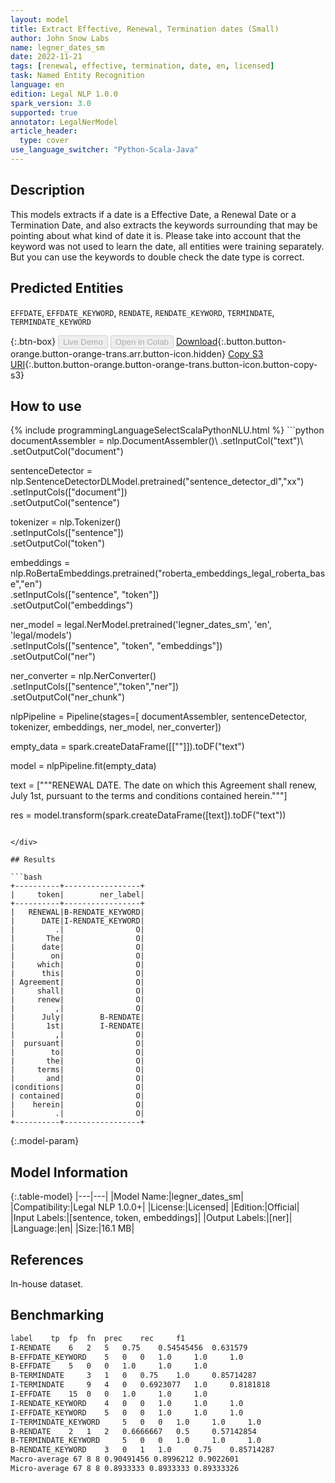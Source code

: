 ```yaml
---
layout: model
title: Extract Effective, Renewal, Termination dates (Small)
author: John Snow Labs
name: legner_dates_sm
date: 2022-11-21
tags: [renewal, effective, termination, date, en, licensed]
task: Named Entity Recognition
language: en
edition: Legal NLP 1.0.0
spark_version: 3.0
supported: true
annotator: LegalNerModel
article_header:
  type: cover
use_language_switcher: "Python-Scala-Java"
---
```


## Description

This models extracts if a date is a Effective Date, a Renewal Date or a Termination Date, and also extracts the keywords surrounding that may be pointing about what kind of date it is. Please take into account that the keyword was not used to learn the date, all entities were training separately. But you can use the keywords to double check the date type is correct.

## Predicted Entities

`EFFDATE`, `EFFDATE_KEYWORD`, `RENDATE`, `RENDATE_KEYWORD`, `TERMINDATE`, `TERMINDATE_KEYWORD`

{:.btn-box}
<button class="button button-orange" disabled>Live Demo</button>
<button class="button button-orange" disabled>Open in Colab</button>
[Download](https://s3.amazonaws.com/auxdata.johnsnowlabs.com/legal/models/legner_dates_sm_en_1.0.0_3.0_1669028480461.zip){:.button.button-orange.button-orange-trans.arr.button-icon.hidden}
[Copy S3 URI](s3://auxdata.johnsnowlabs.com/legal/models/legner_dates_sm_en_1.0.0_3.0_1669028480461.zip){:.button.button-orange.button-orange-trans.button-icon.button-copy-s3}

## How to use



<div class="tabs-box" markdown="1">
{% include programmingLanguageSelectScalaPythonNLU.html %}
```python
documentAssembler = nlp.DocumentAssembler()\
        .setInputCol("text")\
        .setOutputCol("document")
        
sentenceDetector = nlp.SentenceDetectorDLModel.pretrained("sentence_detector_dl","xx")\
        .setInputCols(["document"])\
        .setOutputCol("sentence")

tokenizer = nlp.Tokenizer()\
        .setInputCols(["sentence"])\
        .setOutputCol("token")

embeddings = nlp.RoBertaEmbeddings.pretrained("roberta_embeddings_legal_roberta_base","en") \
    .setInputCols(["sentence", "token"]) \
    .setOutputCol("embeddings")

ner_model = legal.NerModel.pretrained('legner_dates_sm', 'en', 'legal/models')\
        .setInputCols(["sentence", "token", "embeddings"])\
        .setOutputCol("ner")

ner_converter = nlp.NerConverter()\
        .setInputCols(["sentence","token","ner"])\
        .setOutputCol("ner_chunk")

nlpPipeline = Pipeline(stages=[
        documentAssembler,
        sentenceDetector,
        tokenizer,
        embeddings,
        ner_model,
        ner_converter])

empty_data = spark.createDataFrame([[""]]).toDF("text")

model = nlpPipeline.fit(empty_data)

text = ["""RENEWAL DATE. The date on which this Agreement shall renew, July 1st, pursuant to the terms and conditions contained herein."""]

res = model.transform(spark.createDataFrame([text]).toDF("text"))
```

</div>

## Results

```bash
+----------+-----------------+
|     token|        ner_label|
+----------+-----------------+
|   RENEWAL|B-RENDATE_KEYWORD|
|      DATE|I-RENDATE_KEYWORD|
|         .|                O|
|       The|                O|
|      date|                O|
|        on|                O|
|     which|                O|
|      this|                O|
| Agreement|                O|
|     shall|                O|
|     renew|                O|
|         ,|                O|
|      July|        B-RENDATE|
|       1st|        I-RENDATE|
|         ,|                O|
|  pursuant|                O|
|        to|                O|
|       the|                O|
|     terms|                O|
|       and|                O|
|conditions|                O|
| contained|                O|
|    herein|                O|
|         .|                O|
+----------+-----------------+

```

{:.model-param}
## Model Information

{:.table-model}
|---|---|
|Model Name:|legner_dates_sm|
|Compatibility:|Legal NLP 1.0.0+|
|License:|Licensed|
|Edition:|Official|
|Input Labels:|[sentence, token, embeddings]|
|Output Labels:|[ner]|
|Language:|en|
|Size:|16.1 MB|

## References

In-house dataset.

## Benchmarking

```bash
label	 tp	 fp	 fn	 prec	 rec	 f1
I-RENDATE	 6	 2	 5	 0.75	 0.54545456	 0.631579
B-EFFDATE_KEYWORD	 5	 0	 0	 1.0	 1.0	 1.0
B-EFFDATE	 5	 0	 0	 1.0	 1.0	 1.0
B-TERMINDATE	 3	 1	 0	 0.75	 1.0	 0.85714287
I-TERMINDATE	 9	 4	 0	 0.6923077	 1.0	 0.8181818
I-EFFDATE	 15	 0	 0	 1.0	 1.0	 1.0
I-RENDATE_KEYWORD	 4	 0	 0	 1.0	 1.0	 1.0
I-EFFDATE_KEYWORD	 5	 0	 0	 1.0	 1.0	 1.0
I-TERMINDATE_KEYWORD	 5	 0	 0	 1.0	 1.0	 1.0
B-RENDATE	 2	 1	 2	 0.6666667	 0.5	 0.57142854
B-TERMINDATE_KEYWORD	 5	 0	 0	 1.0	 1.0	 1.0
B-RENDATE_KEYWORD	 3	 0	 1	 1.0	 0.75	 0.85714287
Macro-average 67 8 8 0.90491456 0.8996212 0.9022601
Micro-average 67 8 8 0.8933333 0.8933333 0.89333326
```

